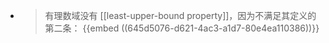 - > 有理数域没有 [[least-upper-bound property]]，因为不满足其定义的第二条：
  {{embed ((645d5076-d621-4ac3-a1d7-80e4ea110386))}}